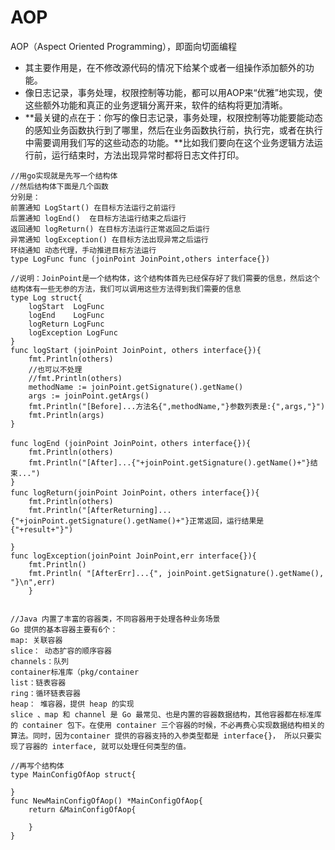 # AOP

AOP（Aspect Oriented Programming），即面向切面编程

- 其主要作用是，在不修改源代码的情况下给某个或者一组操作添加额外的功能。
- 像日志记录，事务处理，权限控制等功能，都可以用AOP来“优雅”地实现，使这些额外功能和真正的业务逻辑分离开来，软件的结构将更加清晰。
- **最关键的点在于：你写的像日志记录，事务处理，权限控制等功能要能动态的感知业务函数执行到了哪里，然后在业务函数执行前，执行完，或者在执行中需要调用我们写的这些动态的功能。**比如我们要向在这个业务逻辑方法运行前，运行结束时，方法出现异常时都将日志文件打印。

```
//用go实现就是先写一个结构体
//然后结构体下面是几个函数
分别是：
前置通知 LogStart() 在目标方法运行之前运行
后置通知 logEnd()  在目标方法运行结束之后运行
返回通知 logReturn() 在目标方法运行正常返回之后运行
异常通知 logException() 在目标方法出现异常之后运行
环绕通知 动态代理，手动推进目标方法运行
type LogFunc func (joinPoint JoinPoint,others interface{})

//说明：JoinPoint是一个结构体，这个结构体首先已经保存好了我们需要的信息，然后这个结构体有一些无参的方法，我们可以调用这些方法得到我们需要的信息
type Log struct{
	logStart  LogFunc
	logEnd    LogFunc
	logReturn LogFunc
	logException LogFunc
}
func logStart (joinPoint JoinPoint, others interface{}){
	fmt.Println(others)
	//也可以不处理
	//fmt.Println(others)
 	methodName := joinPoint.getSignature().getName()
  	args := joinPoint.getArgs()
  	fmt.Println("[Before]...方法名{",methodName,"}参数列表是:{",args,"}")
  	fmt.Println(args)
}

func logEnd (joinPoint JoinPoint，others interface{}){
	fmt.Println(others)
	fmt.Println("[After]...{"+joinPoint.getSignature().getName()+"}结束...")
}
func logReturn(joinPoint JoinPoint，others interface{}){
	fmt.Println(others)
	fmt.Println("[AfterReturning]...{"+joinPoint.getSignature().getName()+"}正常返回，运行结果是{"+result+"}")

}
func logException(joinPoint JoinPoint,err interface{}){
	fmt.Println()
    fmt.Println( "[AfterErr]...{", joinPoint.getSignature().getName(), "}\n",err)
    }


```

```
//Java 内置了丰富的容器类，不同容器用于处理各种业务场景
Go 提供的基本容器主要有6个：
map: 关联容器
slice： 动态扩容的顺序容器
channels：队列
container标准库（pkg/container
list：链表容器
ring：循环链表容器
heap： 堆容器，提供 heap 的实现
slice 、map 和 channel 是 Go 最常见、也是内置的容器数据结构，其他容器都在标准库的 container 包下。在使用 container 三个容器的时候，不必再费心实现数据结构相关的算法。同时，因为container 提供的容器支持的入参类型都是 interface{}， 所以只要实现了容器的 interface, 就可以处理任何类型的值。

```

```
//再写个结构体
type MainConfigOfAop struct{
	
}
func NewMainConfigOfAop() *MainConfigOfAop{
	return &MainConfigOfAop{
		
	}
}
```

